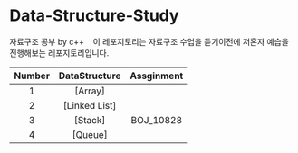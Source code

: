 # Data-Structure-Study
자료구조 공부 by c++
&nbsp;&nbsp; 
이 레포지토리는 자료구조 수업을 듣기이전에 저혼자 예습을 진행해보는 레포지토리입니다.


|Number|DataStructure|Assginment|
|:---:|:---:|:---:|
|1|[Array]
|2|[Linked List]
|3|[Stack]|BOJ_10828|
|4|[Queue]
